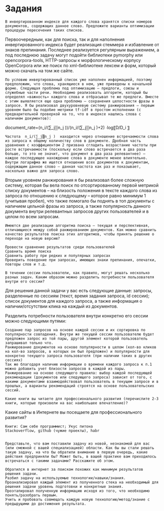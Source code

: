 # Задания

	В инвертированном индексе для каждого слова хранятся списки номеров документов, содержащих данное слово. Предложите варианты оптимизации процедуры пересечения таких списков.

Первоочередным, как для поиска, так и для наполнения инвертированного индекса будет реализация стеммера и избавление от знаков препинания. Последнее реализуется регулярным выражением, а под последнюю задачу могут подойти библиотеки pymorphy или opencorpora-tools, HTTP-запросы к морфологическому корпусу OpenCorpora или же поиск по xml-библиотеке лексем и форм, который можно скачать на том же сайте. 

	По условию инвертированный список уже наполнен информацией, поэтому предположим, что слова, хранящиеся в нем, уже приведены к начальной форме. Следующая проблема под оптимизацию – предлоги, союзы и служебные части речи. Необходимо реализовать алгоритм, который бы определял «важность» каждого слова и отбрасывал те же предлоги. Вместе с этим выявляется еще одна проблема – сохранения целостности фразы в запросе. Я бы реализовал двухуровневую систему ранжирования – первым уровнем было бы подобие метрики tf-idf в простом исполнении (с предварительной проверкой на то, что в индексе нашлись слова с наличием документов):	

document_rate=(n_i/(∑_j▒n_j ))/(n_i/(∑_j▒n_j )+2)  ∙log⁡〖D/D_i 〗

	Частота  n_i/(∑_j▒n_j )  находится через отношение встречаемости слова из запроса к общему количеству слов в документе. Дробная часть уравнения с коэффициентом 2 призвана сгладить возрастание частоты при росте встречаемости (поскольку если слово встречается в два раза больше, то это не значит, что документ в два раза релевантнее) – каждое последующее нахождение слова в документе менее влиятельно. Внутри логарифма же ищется отношение всех документов к документам, содержащим данное слово – данная частота как раз и показывает, насколько важно для запроса слово.
Вторым уровнем ранжирования я бы реализовал более сложную систему, которая бы вела поиск по отсортированному первой метрикой списку документов – на близость положения в тексте каждого слова из запроса по отношению к следующему – которое равно минимум 1 (учитывая пробел), что также помогало бы поднять в топ документы с наличием цельной фразы из запроса, а также популярность данного документа внутри релевантных запросов других пользователей и в целом по всем запросам.

	Имеются две реализации алгоритма поиска – текущая и перспективная, отличающиеся между собой ранжированием документов. Как можно сравнить качество результатов поиска этих алгоритмов, чтобы принять решение о переходе на новую версию?

	Провести сравнение результатов среди пользователей
	Сравнить время поиска
	Сравнить работу при редких и популярных запросах
	Проверить поведение при запросах, имеющих знаки препинания, опечатки, повторы слов и т.д.

	В течении сессии пользователи, как правило, могут решать несколько разных задач. Каким образом можно разделить потребности пользователя внутри его сессии?
Для решения данной задачи у вас есть следующие данные:
	запросы, разделенные по сессиям (текст, время задания запроса, id сессии);
	список документов для каждого запроса, а также информация о наличии/отсутствии клика на каждый из документов.

Разделить потребности пользователя внутри конкретно его сессии можно следующими путями:

	Создание пар запросов на основе каждой сессии и их сортировка по популярности совпадения. Внутри же текущей сессии пользователю будет предложен запрос из той пары, другой элемент которой пользователь запрашивал только что.
	Ранжирование документов на основе популярности в целом (кол-во кликов на кол-во запросов, в которых он был предложен) и популярности для конкретно текущего запроса пользователя (при наличии таких в других сессиях)
	Так же благодаря наличию информации о времени каждого запроса к п.1 можно добавить учет близости запросов в каждой из пары.
	Ранжирование на основе следующего правила: выбор каждой последующей рекомендации (документов или следующего запроса) зависит от того, с какими документами взаимодействовал пользователь в текущем запросе и в прошлых, а варианты рекомендаций строятся на основе пользовательских сессий.

	Какие книги вы читаете для профессионального развития (перечислите 2-3 книги, которые произвели на вас наибольшее впечатление)?
Какие сайты в Интернете вы посещаете для профессионального развития?

	Книги: Сам себе программист; Укус питона
	Stackoverflow, github (чужие проекты), habr


	Представьте, что вам поставили задачу из новой, незнакомой для вас (или смежной с вашей специализацией) области. Как бы вы стали решать такую задачу, на что бы обратили внимание в первую очередь, какие действия предприняли бы? Может быть, в вашей практике вам приходилось встречаться с такими задачами? Расскажите об этом.

	Обратился в интернет за поиском похожих как минимум результатов решения задачи.
	Разбил задачу на используемые технологии/навыки/знания.
	Проанализировал каждый элемент из полученного стека на необходимый для решения задачи уровень подготовки и конкретные знания.
	Проэтапировал полученную информацию исходя из того, что необходимо понять/разобрать первым.
	Учить и пробовать совмещать каждую новую технологию/метод/знание с предыдущими до достижения результата.
